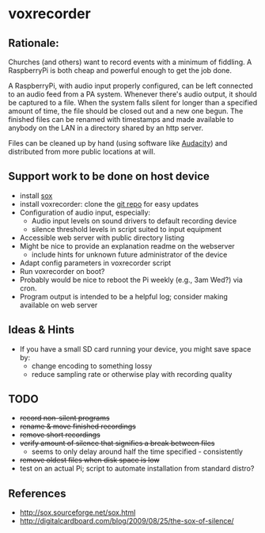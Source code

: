voxrecorder
===========

Rationale:
----------
Churches (and others) want to record events with a minimum of fiddling. A
RaspberryPi is both cheap and powerful enough to get the job done.

A RaspberryPi, with audio input properly configured, can be left connected to
an audio feed from a PA system. Whenever there's audio output, it should be
captured to a file. When the system falls silent for longer than a specified
amount of time, the file should be closed out and a new one begun. The finished
files can be renamed with timestamps and made available to anybody on the LAN
in a directory shared by an http server.

Files can be cleaned up by hand (using software like [Audacity](https:audacity.sourceforge.net)) and distributed from more public locations at will.


Support work to be done on host device
---------------------------------------
- install [sox](http://sox.sourceforge.net)
- install voxrecorder: clone the [git repo](https://github.com/toddfoster/voxrecorder) for easy updates
- Configuration of audio input, especially:
	- Audio input levels on sound drivers to default recording device
	- silence threshold levels in script suited to input equipment
- Accessible web server with public directory listing
- Might be nice to provide an explanation readme on the webserver
	- include hints for unknown future administrator of the device
- Adapt config parameters in voxrecorder script
- Run voxrecorder on boot?
- Probably would be nice to reboot the Pi weekly (e.g., 3am Wed?) via cron.
- Program output is intended to be a helpful log; consider making available on web server


Ideas & Hints
-------------
- If you have a small SD card running your device, you might save space by:
	- change encoding to something lossy
	- reduce sampling rate or otherwise play with recording quality


TODO
-----
- ~~record non-silent programs~~
- ~~rename & move finished recordings~~
- ~~remove short recordings~~
- ~~verify amount of silence that signifies a break between files~~
	- seems to only delay around half the time specified - consistently
- ~~remove oldest files when disk space is low~~
- test on an actual Pi; script to automate installation from standard distro?

References
----------
- http://sox.sourceforge.net/sox.html
- http://digitalcardboard.com/blog/2009/08/25/the-sox-of-silence/

